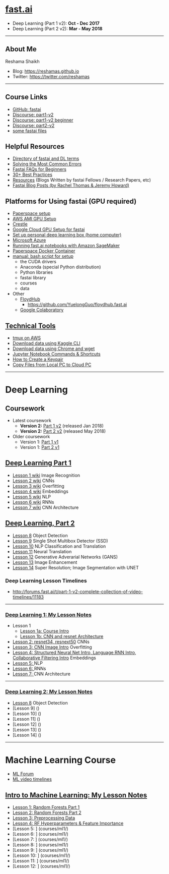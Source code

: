 # [fast.ai](http://www.fast.ai)
* Deep Learning (Part 1 v2):  **Oct - Dec 2017**  
* Deep Learning (Part 2 v2):  **Mar - May 2018**
---
## About Me
Reshama Shaikh  
* Blog: https://reshamas.github.io   
* Twitter:  https://twitter.com/reshamas

---

## Course Links
* [GitHub: fastai](https://github.com/fastai/fastai)
* [Discourse:  part1-v2](http://forums.fast.ai/c/part1-v2)
* [Discourse:  part1-v2 beginner](http://forums.fast.ai/c/part1v2-beg)
* [Discourse:  part2-v2](http://forums.fast.ai/c/part2-v2)
* [some fastai files](http://files.fast.ai)

## Helpful Resources
* [Directory of fastai and DL terms](fastai_dl_terms.md)
* [Solving the Most Common Errors](tips_troubleshooting.md)
* [Fastai FAQs for Beginners](tips_faq_beginners.md)
* [30+ Best Practices](http://forums.fast.ai/t/30-best-practices/12344)
* [Resources](resources.md) (Blogs Written by fastai Fellows / Research Papers, etc)
* [Fastai Blog Posts (by Rachel Thomas & Jeremy Howard)](http://www.fast.ai/topics/)

## Platforms for Using fastai (GPU required)
* [Paperspace setup](tools/paperspace.md)
* [AWS AMI GPU Setup](tools/aws_ami_gpu_setup.md)  
* [Crestle](tools/crestle_run.md)
* [Google Cloud GPU Setup for fastai](https://medium.com/google-cloud/set-up-google-cloud-gpu-for-fast-ai-45a77fa0cb48)
* [Set up personal deep learning box (home computer)](tools/setup_personal_dl_box.md)
* [Microsoft Azure](https://medium.com/@manikantayadunanda/setting-up-deeplearning-machine-and-fast-ai-on-azure-a22eb6bd6429)
* [Running fast.ai notebooks with Amazon SageMaker](https://aws.amazon.com/blogs/machine-learning/running-fast-ai-notebooks-with-amazon-sagemaker/)
* [Paperspace Docker Container](https://hub.docker.com/r/paperspace/fastai/)
* [manual: bash script for setup](http://files.fast.ai/setup/paperspace)
  - the CUDA drivers
  - Anaconda (special Python distribution)
  - Python libraries
  - fastai library
  - courses
  - data  
* Other
  - [FloydHub](https://www.floydhub.com)
    - https://github.com/YuelongGuo/floydhub.fast.ai
  - [Google Colaboratory](https://colab.research.google.com/notebook#fileId=/v2/external/notebooks/welcome.ipynb)


## [Technical Tools](tools/)
* [tmux on AWS](tools/tmux.md)
* [Download data using Kaggle CLI](tools/download_data_kaggle_cli.md)
* [Download data using Chrome and wget](tools/download_data_browser_curlwget.md)
* [Jupyter Notebook Commands & Shortcuts](tools/jupyter_notebook.md)
* [How to Create a Keypair](tools/create_keypair.md)
* [Copy Files from Local PC to Cloud PC](tools/copy_files_local_to_cloud.md)

---
# Deep Learning

## Coursework
* Latest coursework
  * **Version 2:**  [Part 1 v2](http://course.fast.ai) (released Jan 2018)
  * **Version 2:**  [Part 2 v2](http://www.fast.ai/2018/05/07/part2-launch/) (released May 2018)
* Older coursework
  * Version 1:  [Part 1 v1](http://course17.fast.ai)
  * Version 1:  [Part 2 v1](http://course17.fast.ai/part2.html)

## [Deep Learning Part 1](http://forums.fast.ai/t/welcome-to-part-1-v2/5787)
* [Lesson 1 wiki](http://forums.fast.ai/t/wiki-lesson-1/9398) Image Recognition
* [Lesson 2 wiki](http://forums.fast.ai/t/wiki-lesson-2/9399) CNNs
* [Lesson 3 wiki](http://forums.fast.ai/t/wiki-lesson-3/9401) Overfitting
* [Lesson 4 wiki](http://forums.fast.ai/t/wiki-lesson-4/9402) Embeddings
* [Lesson 5 wiki](http://forums.fast.ai/t/wiki-lesson-5/9403) NLP 
* [Lesson 6 wiki](http://forums.fast.ai/t/wiki-lesson-6/9404) RNNs
* [Lesson 7 wiki](http://forums.fast.ai/t/wiki-lesson-7/9405) CNN Architecture

## [Deep Learning, Part 2](http://www.fast.ai/2018/05/07/part2-launch/)
* [Lesson 8](http://course.fast.ai/lessons/lesson8.html) Object Detection
* [Lesson 9](http://course.fast.ai/lessons/lesson9.html) Single Shot Multibox Detector (SSD)
* [Lesson 10](http://course.fast.ai/lessons/lesson10.html) NLP Classification and Translation
* [Lesson 11](http://course.fast.ai/lessons/lesson11.html) Neural Translation
* [Lesson 12](http://course.fast.ai/lessons/lesson12.html) Generative Adverarial Networks (GANS)
* [Lesson 13](http://course.fast.ai/lessons/lesson13.html) Image Enhancement
* [Lesson 14](http://course.fast.ai/lessons/lesson14.html) Super Resolution; Image Segmentation with UNET


### Deep Learning Lesson Timelines
* http://forums.fast.ai/t/part-1-v2-complete-collection-of-video-timelines/11183

---

### [Deep Learning 1: My Lesson Notes](courses/dl1/) 
* Lesson 1
  - [Lesson 1a: Course Intro](courses/dl1/lesson_1a_course_intro.md)
  - [Lesson 1b: CNN and resnet Architecture](courses/dl1/lesson_1b_cnn_tools.md)
* [Lesson 2: resnet34, resnext50](courses/dl1/lesson_2_resnet34_resnext50.md) CNNs
* [Lesson 3: CNN Image Intro](courses/dl1/lesson_3_x.md) Overfitting
* [Lesson 4: Structured Neural Net Intro, Language RNN Intro, Collaborative Filtering Intro](courses/dl1/lesson_4_x.md) Embeddings
* [Lesson 5:  ](courses/dl1/lesson_5_x.md) NLP
* [Lesson 6:  ](courses/dl1/lesson_6_x.md) RNNs
* [Lesson 7:  ](courses/dl1/lesson_7_x.md) CNN Architecture

---
### [Deep Learning 2: My Lesson Notes](courses/dl2/) 
* [Lesson 8](courses/dl2/lesson_8.md) Object Detection
* [Lesson 9] ()
* [Lesson 10] ()
* [Lesson 11] ()
* [Lesson 12] ()
* [Lesson 13] ()
* [Lesson 14] () 

---
# Machine Learning Course
- [ML Forum](http://forums.fast.ai/t/another-treat-early-access-to-intro-to-machine-learning-videos/6826)
- [ML video timelines](http://forums.fast.ai/t/another-treat-early-access-to-intro-to-machine-learning-videos/6826/321?u=ericpb)

## [Intro to Machine Learning: My Lesson Notes](courses/ml1/) 
* [Lesson 1: Random Forests Part 1](courses/ml1/lesson_01.md)
* [Lesson 2: Random Forests Part 2](courses/ml1/lesson_02.md)
* [Lesson 3: Preprocessing Data](courses/ml1/lesson_03.md)
* [Lesson 4: RF Hyperparameters & Feature Importance](courses/ml1/lesson_04.md)
* [Lesson 5:  ] (courses/ml1/)
* [Lesson 6:  ] (courses/ml1/)
* [Lesson 7:  ] (courses/ml1/)
* [Lesson 8:  ] (courses/ml1/)
* [Lesson 9:  ] (courses/ml1/)
* [Lesson 10:  ] (courses/ml1/)
* [Lesson 11:  ] (courses/ml1/)
* [Lesson 12:  ] (courses/ml1/)
